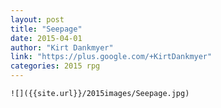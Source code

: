 ```yaml
---
layout: post
title: "Seepage"
date: 2015-04-01
author: "Kirt Dankmyer"
link: "https://plus.google.com/+KirtDankmyer"
categories: 2015 rpg
---
```

```
![]({{site.url}}/2015images/Seepage.jpg)
```
